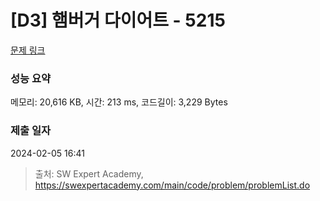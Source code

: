 # [D3] 햄버거 다이어트 - 5215 

[문제 링크](https://swexpertacademy.com/main/code/problem/problemDetail.do?contestProbId=AWT-lPB6dHUDFAVT) 

### 성능 요약

메모리: 20,616 KB, 시간: 213 ms, 코드길이: 3,229 Bytes

### 제출 일자

2024-02-05 16:41



> 출처: SW Expert Academy, https://swexpertacademy.com/main/code/problem/problemList.do